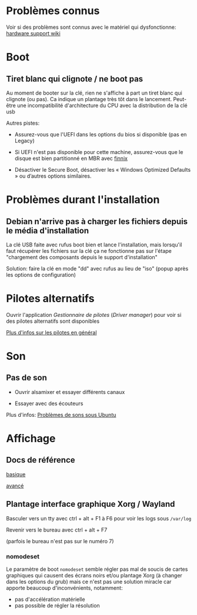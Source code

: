 # Problèmes connus

Voir si des problèmes sont connus avec le matériel qui dysfonctionne: [hardware support wiki](https://wiki.ubuntu.com/HardwareSupport/)

# Boot

## Tiret blanc qui clignote / ne boot pas

Au moment de booter sur la clé, rien ne s'affiche à part un tiret blanc qui clignote (ou pas). Ca indique un plantage très tôt dans le lancement. Peut-être une incompatibilité d'architecture du CPU avec la distribution de la clé usb

Autres pistes: 

- Assurez-vous que l'UEFI dans les options du bios si disponible (pas en Legacy)
- Si UEFI n'est pas disponible pour cette machine, assurez-vous que le disque est bien partitionné en MBR avec [finnix](CHEATSHEET.md#finnix)

- Désactiver le Secure Boot, désactiver les « Windows Optimized Defaults » ou d’autres options similaires.

# Problèmes durant l'installation

## Debian n'arrive pas à charger les fichiers depuis le média d'installation

La clé USB faite avec rufus boot bien et lance l'installation, mais lorsqu'il faut récupérer les fichiers sur la clé ça ne fonctionne pas sur l'étape "chargement des composants depuis le support d'installation"

Solution: faire la clé en mode "dd" avec rufus au lieu de "iso" (popup après les options de configuration)



# Pilotes alternatifs

Ouvrir l'application *Gestionnaire de pilotes* (*Driver manager*) pour voir si des pilotes alternatifs sont disponibles

[Plus d'infos sur les pilotes en général](https://ubuntu-fr.com/Materiel-et-Pilotes/1697293168-Gestion-des-pilotes-sous-Ubuntu-le-guide-complet.html)

# Son

## Pas de son

- Ouvrir alsamixer et essayer différents canaux

- Essayer avec des écouteurs

Plus d'infos: [Problèmes de sons sous Ubuntu](https://doc.ubuntu-fr.org/son_problemes)

# Affichage

## Docs de référence

[basique](https://doc.ubuntu-fr.org/configurer_son_ecran)

[avancé](https://doc.ubuntu-fr.org/resolution_ecran_avance)

## Plantage interface graphique Xorg / Wayland

Basculer vers un tty avec ctrl + alt + F1 à F6 pour voir les logs sous `/var/log`

Revenir vers le bureau avec ctrl + alt + F7

(parfois le bureau n'est pas sur le numéro 7)

### nomodeset

Le paramètre de boot `nomodeset` semble régler pas mal de soucis de cartes graphiques qui causent des écrans noirs et/ou plantage Xorg (à changer dans les options du grub) mais ce n'est pas une solution miracle car apporte beaucoup d'inconvénients, notamment: 

- pas d'accélération matérielle
- pas possible de régler la résolution
